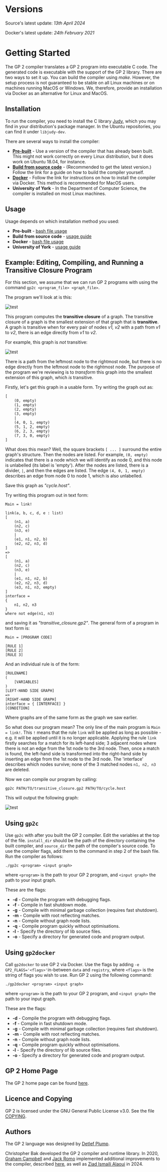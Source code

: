 # Versions

Source's latest update: *13th April 2024*

Docker's latest update: *24th February 2021*

# Getting Started

The GP 2 compiler translates a GP 2 program into executable C code. The generated code is executable with the support of the GP 2 library. There are two ways to set it up. You can build the compiler using *make*. However, the setup process is not guaranteed to be stable on all Linux machines or on machines running MacOS or Windows. We, therefore, provide an installation via Docker as an alternative for Linux and MacOS.

## Installation

To run the compiler, you need to install the C library [Judy](http://judy.sourceforge.net/index.html), which you may find in your distribution's package manager. In the Ubuntu repositories, you can find it under ``libjudy-dev``.

There are several ways to install the compiler:

- [**Pre-built**](https://uoycs-plasma.github.io/GP2/usage/pre-built) - Use a version of the compiler that has already been built. This might not work correctly on every Linux distribution, but it does work on Ubuntu 18.04, for instance.
- [**Build from source code**](https://github.com/UoYCS-plasma/GP2/blob/master/GP_2_Compilation_Tutorial.pdf) - (Recommended to get the latest version.) Follow the link for a guide on how to build the compiler yourself.
- [**Docker**](https://uoycs-plasma.github.io/GP2/installation/docker) - Follow the link for instructions on how to install the compiler via Docker. This method is recommended for MacOS users.
- **University of York** - In the Department of Computer Science, the compiler is installed on most Linux machines.

## Usage

Usage depends on which installation method you used:

- **Pre-built** - [bash file usage](https://uoycs-plasma.github.io/GP2/usage/pre-built)
- **Build from source code** - [usage guide](https://github.com/UoYCS-plasma/GP2/blob/master/GP_2_Compilation_Tutorial.pdf)
- **Docker** - [bash file usage](https://github.com/UoYCS-plasma/GP2/blob/master/bin/gp2docker)
- **University of York** - [usage guide](https://uoycs-plasma.github.io/GP2/usage/uoy)


## Example: Editing, Compiling, and Running a Transitive Closure Program

For this section, we assume that we can run GP 2 programs with using the command `gp2c <program_file> <graph_file>`.

The program we'll look at is this:

![test](images/link.png "A program for computing the transitive closure of a graph.")

This program computes the **transitive closure** of a graph. The transitive closure of a graph is the smallest extension of that graph that is **transitive**.
A graph is transitive when for every pair of nodes *v1, v2* with a path from *v1* to *v2*, there is an edge directly from *v1* to *v2*.

For example, this graph is *not* transitive:

![test](images/notrans.png "A non-transitive graph.")

There is a path from the leftmost node to the rightmost node, but there is no edge directly from the leftmost node to the rightmost node. 
The purpose of the program we're reviewing is to *transform* this graph into the smallest extension of this graph, which *is* transitive. 

Firstly, let's get this graph in a usable form. Try writing the graph out as:

```
[
	(0, empty)
	(1, empty)
	(2, empty)
	(3, empty)
	|
	(4, 0, 1, empty)
	(5, 1, 2, empty)
	(6, 2, 3, empty)
	(7, 3, 0, empty)
]
```

What does this mean? Well, the square brackets `[ ... ]` surround the entire graph's structure. Then the nodes are listed. For example, `(0, empty)` indicates that there is
a node which we will identify as node 0, and this node is unlabelled (its label is 'empty'). After the nodes are listed, there is a divider, `|`, and then the edges are
listed. The edge `(4, 0, 1, empty)` describes an edge from node 0 to node 1, which is also unlabelled. 

Save this graph as *"cycle.host"*. 


Try writing this program out in text form:

```
Main = link!

link(a, b, c, d, e : list)
[
	(n1, a)
	(n2, c)
	(n3, e)
	|
	(e1, n1, n2, b)
	(e2, n2, n3, d)
]
=>
[
	(n1, a)
	(n2, c)
	(n3, e)
	|
	(e1, n1, n2, b)
	(e2, n2, n3, d)
	(e3, n1, n3, empty)
]
interface = 
{
	n1, n2, n3
}
where not edge(n1, n3)
```

and saving it as *"transitive_closure.gp2"*. The general form of a program in text form is:

```
Main = [PROGRAM CODE]

[RULE 1]
[RULE 2]
[RULE 3]
```

And an individual rule is of the form:

```
[RULENAME]
(
	[VARIABLES]
)
[LEFT-HAND SIDE GRAPH]
=>
[RIGHT-HAND SIDE GRAPH]
interface = { [INTERFACE] }
[CONDITION]
```

Where graphs are of the same form as the graph we saw earlier. 

So what does our program mean? The only line of the main program is `Main = link!`. This `!`  means that the rule `link` will be applied as long as possible - e.g. it will be applied
until it is no longer applicable. Applying the rule `link` firstly searches for a match for its left-hand side; 3 adjacent nodes where there is not an edge
from the 1st node to the 3rd node. Then, once a match is found, the left-hand side is transformed into the right-hand side by inserting an edge from the 1st
node to the 3rd node. The 'interface' describes which nodes survive; none of the 3 matched nodes `n1, n2, n3` are deleted. 

Now we can compile our program by calling:

```
gp2c PATH/TO/transitive_closure.gp2 PATH/TO/cycle.host
```
This will output the following graph:

![test](images/trans.png "A transitive graph.")

## Using `gp2c`

Use ``gp2c`` with after you built the GP 2 compiler. Edit the variables at the top of the file. ``install_dir`` should be the path of the directory containing the built compiler, and ``source_dir`` the path of the compiler's source code. To use the compiler flags, add them to the command in step 2 of the bash file. Run the compiler as follows:
```
./gp2c <program> <input graph>
```
where ``<program>`` is the path to your GP 2 program, and ``<input graph>`` the path to your input graph.

These are the flags:

- **-d** - Compile the program with debugging flags.
- **-f** - Compile in fast shutdown mode.
- **-g** - Compile with minimal garbage collection (requires fast shutdown).
- **-m** - Compile with root reflecting matches.
- **-n** - Compile without graph node lists.
- **-q** - Compile program quickly without optimisations.
- **-l** - Specify the directory of lib source files.
- **-o** - Specify a directory for generated code and program output.

## Using `gp2docker`

Call ``gp2docker`` to use GP 2 via Docker. Use the flags by adding ``-e GP2_FLAGS='<flags>'``in-between ``data`` and ``registry``, where ``<flags>`` is the string of flags you wish to use. Run GP 2 using the following command:
```
./gp2docker <program> <input graph>
```
where ``<program>`` is the path to your GP 2 program, and ``<input graph>`` the path to your input graph.

These are the flags:

- **-d** - Compile the program with debugging flags.
- **-f** - Compile in fast shutdown mode.
- **-g** - Compile with minimal garbage collection (requires fast shutdown).
- **-m** - Compile with root reflecting matches.
- **-n** - Compile without graph node lists.
- **-q** - Compile program quickly without optimisations.
- **-l** - Specify the directory of lib source files.
- **-o** - Specify a directory for generated code and program output.

## GP 2 Home Page

The GP 2 home page can be found [here](https://uoycs-plasma.github.io/GP2/).

## Licence and Copying

GP 2 is licensed under the GNU General Public License v3.0. See the file [COPYING](https://github.com/UoYCS-plasma/GP2/blob/master/COPYING).

## Authors

The GP 2 language was designed by [Detlef Plump](http://www-users.cs.york.ac.uk/~det/).

Christopher Bak developed the GP 2 compiler and runtime library. In 2020, [Graham Campbell](https://gjcampbell.co.uk/) and [Jack Romo](http://jackromo.com/) implemented additional improvements to the compiler, described [here](https://arxiv.org/pdf/2002.02914.pdf), as well as [Ziad Ismaili Alaoui](https://www.cs.york.ac.uk/people/?group=Research%20Students&username=zismali) in 2024.
